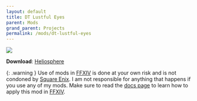 ```yaml
---
layout: default
title: DT Lustful Eyes
parent: Mods
grand_parent: Projects
permalink: /mods/dt-lustful-eyes
---
```


![][Preview]

**Download**: [Heliosphere][Download]

{: .warning }
Use of mods in [FFXIV][FFXIV] is done at your own risk and is not condoned by [Square Enix][SE]. I am not responsible for anything that happens if you use any of my mods. Make sure to read the [docs page][docs] to learn how to apply this mod in [FFXIV][FFXIV].


[Preview]: https://data.heliosphere.app/images/aDLyGyD0JKihwFWxnQY6ep31jbrH3nFw-8G8apkAbXY
[Download]: https://heliosphere.app/mod/w7xhfe6s7h0tbc96279yz1eb1g
[FFXIV]: https://www.finalfantasyxiv.com/
[SE]: https://www.square-enix.com/
[docs]: https://darkwater409.github.io/Website/docs/mods/ffxiv
